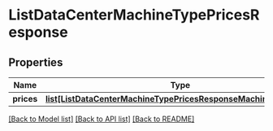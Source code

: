 # ListDataCenterMachineTypePricesResponse

## Properties
Name | Type | Description | Notes
------------ | ------------- | ------------- | -------------
**prices** | [**list[ListDataCenterMachineTypePricesResponseMachineTypePrice]**](ListDataCenterMachineTypePricesResponseMachineTypePrice.md) |  | 

[[Back to Model list]](../README.md#documentation-for-models) [[Back to API list]](../README.md#documentation-for-api-endpoints) [[Back to README]](../README.md)


